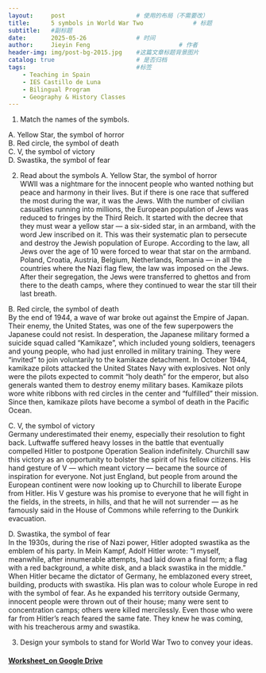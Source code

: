```yaml
---
layout:     post   				    # 使用的布局（不需要改）
title:      5 symbols in World War Two 				# 标题 
subtitle:   #副标题
date:       2025-05-26 				# 时间
author:     Jieyin Feng 						# 作者
header-img: img/post-bg-2015.jpg 	#这篇文章标题背景图片
catalog: true 						# 是否归档
tags:								#标签
    - Teaching in Spain 
    - IES Castillo de Luna
    - Bilingual Program
    - Geography & History Classes
---
```


1. Match the names of the symbols.

A. Yellow Star, the symbol of horror\
B. Red circle, the symbol of death\
C. V, the symbol of victory\
D. Swastika, the symbol of fear

2. Read about the symbols
A. Yellow Star, the symbol of horror\
	WWII was a nightmare for the innocent people who wanted nothing but peace and harmony in their lives. But if there is one race that suffered the most during the war, it was the Jews. With the number of civilian casualties running into millions, the European population of Jews was reduced to fringes by the Third Reich. It started with the decree that they must wear a yellow star — a six-sided star, in an armband, with the word Jew inscribed on it.
	This was their systematic plan to persecute and destroy the Jewish population of Europe. According to the law, all Jews over the age of 10 were forced to wear that star on the armband. Poland, Croatia, Austria, Belgium, Netherlands, Romania — in all the countries where the Nazi flag flew, the law was imposed on the Jews. After their segregation, the Jews were transferred to ghettos and from there to the death camps, where they continued to wear the star till their last breath.

B. Red circle, the symbol of death\
	By the end of 1944, a wave of war broke out against the Empire of Japan.  Their enemy, the United States, was one of the few superpowers the Japanese could not resist.  In desperation, the Japanese military formed a suicide squad called “Kamikaze”, which included young soldiers, teenagers and young people, who had just enrolled in military training. They were “invited” to join voluntarily to the kamikaze detachment.  In October 1944, kamikaze pilots attacked the United States Navy with explosives. Not only were the pilots expected to commit “holy death” for the emperor, but also generals wanted them to destroy enemy military bases.  Kamikaze pilots wore white ribbons with red circles in the center and “fulfilled” their mission. Since then, kamikaze pilots have become a symbol of death in the Pacific Ocean.

C. V, the symbol of victory\
Germany underestimated their enemy, especially their resolution to fight back. Luftwaffe suffered heavy losses in the battle that eventually compelled Hitler to postpone Operation Sealion indefinitely. Churchill saw this victory as an opportunity to bolster the spirit of his fellow citizens. His hand gesture of V — which meant victory — became the source of inspiration for everyone. Not just England, but people from around the European continent were now looking up to Churchill to liberate Europe from Hitler. His V gesture was his promise to everyone that he will fight in the fields, in the streets, in hills, and that he will not surrender — as he famously said in the House of Commons while referring to the Dunkirk evacuation.

D. Swastika, the symbol of fear\
	In the 1930s, during the rise of Nazi power, Hitler adopted swastika as the emblem of his party. In Mein Kampf, Adolf Hitler wrote: “I myself, meanwhile, after innumerable attempts, had laid down a final form; a flag with a red background, a white disk, and a black swastika in the middle.” When Hitler became the dictator of Germany, he emblazoned every street, building, products with swastika. His plan was to colour whole Europe in red with the symbol of fear. As he expanded his territory outside Germany, innocent people were thrown out of their house; many were sent to concentration camps; others were killed mercilessly. Even those who were far from Hitler’s reach feared the same fate. They knew he was coming, with his treacherous army and swastika.

3. Design your symbols to stand for World War Two to convey your ideas.



#### [Worksheet_on Google Drive](https://docs.google.com/document/d/1LNGCeLy0kekOEmyFvjuw0nIaV-MYNa8M/edit?usp=sharing&ouid=103086183032334531092&rtpof=true&sd=true)
